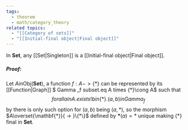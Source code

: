 ```yaml
---
tags:
  - theorem
  - math/category_theory
related topics:
  - "[[Category of sets]]"
  - "[[Initial-final object|Final object]]"
---
```

In $\mathbf{Set}$, any [[Set|Singleton]] is a [[Initial-final object|Final object]].
##### Proof:
Let $A in\text{Obj}(\mathbf{Set})$, a function $f:A -> \{*\}$ can be represented by its [[Function|Graph]] $ Gamma _f subset.eq A times \{*\}\cong A$ such that$$
 forall a in A. exists !b in\{*\}.(a,b) in Gamma _f
$$by there is only such option for $(a,b)$ being $(a,*)$, so the morphism $A\overset{\mathbf{*}}{ -> }\{*\}$ defined by $\mathbf{*}(a)=*$ unique making $\{*\}$ final in $\mathbf{Set}$.
